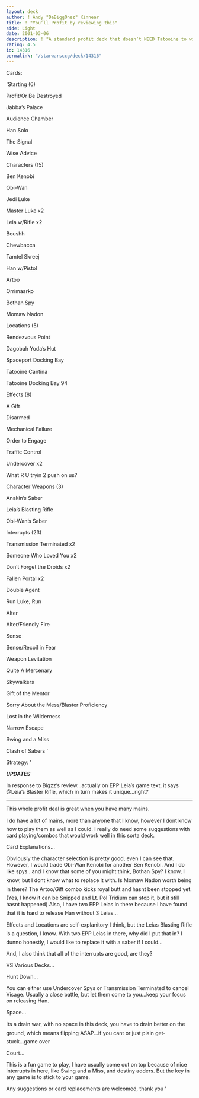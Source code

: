 ```yaml
---
layout: deck
author: ! Andy "DaBiggOnez" Kinnear
title: ! "You’ll Profit by reviewing this"
side: Light
date: 2001-03-06
description: ! "A standard profit deck that doesn’t NEED Tatooine to win.  Equipped with spys and anti-sorts, anything can happen."
rating: 4.5
id: 14316
permalink: "/starwarsccg/deck/14316"
---
```

Cards: 

'Starting (6)


Profit/Or Be Destroyed

Jabba’s Palace

Audience Chamber

Han Solo

The Signal

Wise Advice


Characters (15)


Ben Kenobi

Obi-Wan

Jedi Luke

Master Luke x2

Leia w/Rifle x2

Boushh

Chewbacca

Tamtel Skreej

Han w/Pistol

Artoo

Orrimaarko

Bothan Spy 

Momaw Nadon


Locations (5)


Rendezvous Point

Dagobah Yoda’s Hut

 Spaceport Docking Bay

Tatooine Cantina

Tatooine Docking Bay 94


Effects (8)


A Gift

Disarmed

Mechanical Failure

Order to Engage

Traffic Control

Undercover x2

What R U tryin 2 push on us?


Character Weapons (3)


Anakin’s Saber

Leia’s Blasting Rifle

Obi-Wan’s Saber


Interrupts (23)


Transmission Terminated x2

Someone Who Loved You x2

Don’t Forget the Droids x2

Fallen Portal x2

Double Agent

Run Luke, Run

Alter

Alter/Friendly Fire

Sense

Sense/Recoil in Fear

Weapon Levitation

Quite A Mercenary

Skywalkers

Gift of the Mentor

Sorry About the Mess/Blaster Proficiency

Lost in the Wilderness

Narrow Escape

Swing and a Miss

Clash of Sabers '

Strategy: '

*****UPDATES*****

In response to Bigzz’s review...actually on EPP Leia’s game text, it says @Leia’s Blaster Rifle, which in turn makes it unique...right?

*****************


This whole profit deal is great when you have many mains. 

I do have a lot of mains, more than anyone that I know, however I dont know how to play them as well as I could.  I really do need some suggestions with card playing/combos that would work well in this sorta deck.


Card Explanations...


Obviously the character selection is pretty good, even I can see that.  However, I would trade Obi-Wan Kenobi for another Ben Kenobi.  And I do like spys...and I know that some of you might think, Bothan Spy?  I know, I know, but I dont know what to replace it with.  Is Momaw Nadon worth being in there?  The Artoo/Gift combo kicks royal butt and hasnt been stopped yet. (Yes, I know it can be Snipped and Lt. Pol Tridium can stop it, but it still hasnt happened)  Also, I have two EPP Leias in there because I have found that it is hard to release Han without 3 Leias...


Effects and Locations are self-explanitory I think, but the Leias Blasting Rifle is a question, I know.  With two EPP Leias in there, why did I put that in?  I dunno honestly, I would like to replace it with a saber if I could...


And, I also think that all of the interrupts are good, are they?


VS Various Decks...


Hunt Down...

You can either use Undercover Spys or Transmission Terminated to cancel Visage.  Usually a close battle, but let them come to you...keep your focus on releasing Han.


Space...

Its a drain war, with no space in this deck, you have to drain better on the ground, which means flipping ASAP...if you cant or just plain get-stuck...game over


Court...

This is a fun game to play, I have usually come out on top because of nice interrupts in here, like Swing and a Miss, and destiny adders.  But the key in any game is to stick to your game.



Any suggestions or card replacements are welcomed, thank you  '
